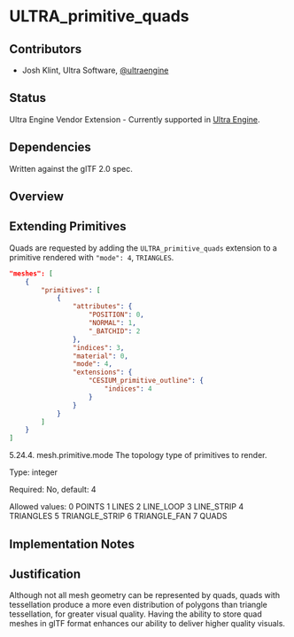 # ULTRA_primitive_quads



## Contributors

- Josh Klint, Ultra Software, [@ultraengine](https://github.com/ultraengine)

## Status

Ultra Engine Vendor Extension - Currently supported in [Ultra Engine](https://www.ultraengine.com).

## Dependencies

Written against the glTF 2.0 spec.

## Overview

## Extending Primitives

Quads are requested by adding the `ULTRA_primitive_quads` extension to a primitive rendered with `"mode": 4`, `TRIANGLES`.

```json
"meshes": [
    {
        "primitives": [
            {
                "attributes": {
                    "POSITION": 0,
                    "NORMAL": 1,
                    "_BATCHID": 2
                },
                "indices": 3,
                "material": 0,
                "mode": 4,
                "extensions": {
                    "CESIUM_primitive_outline": {
                        "indices": 4
                    }
                }
            }
        ]
    }
]
```


5.24.4. mesh.primitive.mode
The topology type of primitives to render.

Type: integer

Required: No, default: 4

Allowed values:
0 POINTS
1 LINES
2 LINE_LOOP
3 LINE_STRIP
4 TRIANGLES
5 TRIANGLE_STRIP
6 TRIANGLE_FAN
7 QUADS

## Implementation Notes



## Justification

Although not all mesh geometry can be represented by quads, quads with tessellation produce a more even distribution of polygons than triangle tessellation, for greater visual quality. Having the ability to store quad meshes in glTF format enhances our ability to deliver higher quality visuals.
